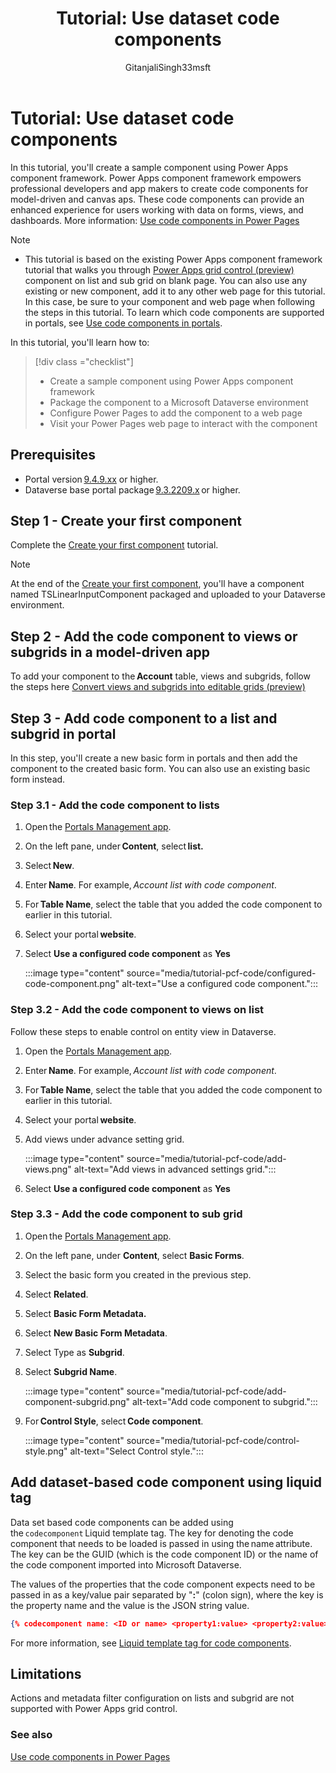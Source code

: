 ﻿---
title: "Tutorial: Use dataset code components"
description: Learn how to add dataset-based code components to your Power Pages site.
author: GitanjaliSingh33msft
ms.topic: tutorial
ms.custom: template-tutorial
ms.date: 01/31/2023
ms.subservice:
ms.author: gisingh 
ms.reviewer: kkendrick
contributors:
    - nickdoelman
    - ProfessorKendrick
    - GitanjaliSingh33msft
---
# Tutorial: Use dataset code components

In this tutorial, you'll create a sample component using Power Apps component framework.  Power Apps component framework empowers professional developers and app makers to create code components for model-driven and canvas aps.  These code components can provide an enhanced experience for users working with data on forms, views, and dashboards. More information: [Use code components in Power Pages](component-framework.md)

> [!NOTE]
> - This tutorial is based on the existing Power Apps component framework tutorial that walks you through [Power Apps grid control (preview)](/power-apps/maker/model-driven-apps/the-power-apps-grid-control) component on list and sub grid on blank page. You can also use any existing or new component, add it to any other web page for this tutorial. In this case, be sure to your component and web page when following the steps in this tutorial. To learn which code components are supported in portals, see [Use code components in portals](component-framework.md). 

In this tutorial, you'll learn how to:

> [!div class ="checklist"] 
> * Create a sample component using Power Apps component framework
> * Package the component to a Microsoft Dataverse environment
> * Configure Power Pages to add the component to a web page
> * Visit your Power Pages web page to interact with the component

## Prerequisites

- Portal version [9.4.9.xx](/power-platform/released-versions/portals/portalupdate949x) or higher. 
- Dataverse base portal package [9.3.2209.x](/power-apps/maker/portals/versions/package-version-9.3.2209) or higher. 

## Step 1 - Create your first component

Complete the [Create your first component](/power-apps/developer/component-framework/implementing-controls-using-typescript) tutorial.

> [!NOTE] 
> At the end of the [Create your first component](/power-apps/developer/component-framework/implementing-controls-using-typescript), you'll have a component named TSLinearInputComponent packaged and uploaded to your Dataverse environment.

## Step 2 - Add the code component to views or subgrids in a model-driven app

To add your component to the **Account** table, views and subgrids, follow the steps here [Convert views and subgrids into editable grids (preview)](/power-apps/maker/model-driven-apps/the-power-apps-grid-control) 

## Step 3 - Add code component to a list and subgrid in portal

In this step, you'll create a new basic form in portals and then add the component to the created basic form. You can also use an existing basic form instead. 

### Step 3.1 - Add the code component to lists

1. Open the [Portals Management app](configure-portal.md).

1. On the left pane, under **Content**, select **list.** 

1. Select **New**. 

1. Enter **Name**. For example, *Account list with code component*. 

1. For **Table Name**, select the table that you added the code component to earlier in this tutorial. 

1. Select your portal **website**. 

1. Select **Use a configured code component** as **Yes** 

    :::image type="content" source="media/tutorial-pcf-code/configured-code-component.png" alt-text="Use a configured code component.":::

### Step 3.2 - Add the code component to views on list

Follow these steps to enable control on entity view in Dataverse. 

1. Open the [Portals Management app](configure-portal.md).

1. Enter **Name**. For example, *Account list with code component*. 

1. For **Table Name**, select the table that you added the code component to earlier in this tutorial. 

1. Select your portal **website**. 

1. Add views under advance setting grid. 

    :::image type="content" source="media/tutorial-pcf-code/add-views.png" alt-text="Add views in advanced settings grid.":::

1. Select **Use a configured code component** as **Yes** 

### Step 3.3 - Add the code component to sub grid 

1. Open the [Portals Management app](configure-portal.md).

1. On the left pane, under **Content**, select **Basic Forms**. 

1. Select the basic form you created in the previous step. 

1. Select **Related**. 

1. Select **Basic Form Metadata.** 

1. Select **New Basic Form Metadata**. 

1. Select Type as **Subgrid**. 

1. Select **Subgrid Name**. 

    :::image type="content" source="media/tutorial-pcf-code/add-component-subgrid.png" alt-text="Add code component to subgrid.":::

1. For **Control Style**, select **Code component**. 

    :::image type="content" source="media/tutorial-pcf-code/control-style.png" alt-text="Select Control style.":::

## Add dataset-based code component using liquid tag

Data set based code components can be added using the `codecomponent` Liquid template tag. The key for denoting the code component that needs to be loaded is passed in using the name attribute. The key can be the GUID (which is the code component ID) or the name of the code component imported into Microsoft Dataverse. 

The values of the properties that the code component expects need to be passed in as a key/value pair separated by "**:**" (colon sign), where the key is the property name and the value is the JSON string value. 

```json
{% codecomponent name: <ID or name> <property1:value> <property2:value> %}
```

For more information, see [Liquid template tag for code components](liquid/component-framework-liquid.md).

## Limitations

Actions and metadata filter configuration on lists and subgrid are not supported with Power Apps grid control.

### See also

[Use code components in Power Pages](component-framework.md)
